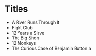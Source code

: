 # Titles

- A River Runs Through It
- Fight Club
- 12 Years a Slave
- The Big Short
- 12 Monkeys
- The Curious Case of Benjamin Button
a
